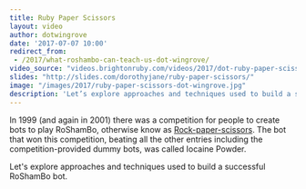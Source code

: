 ```yaml
---
title: Ruby Paper Scissors
layout: video
author: dotwingrove
date: '2017-07-07 10:00'
redirect_from:
 - /2017/what-roshambo-can-teach-us-dot-wingrove/
video_source: "videos.brightonruby.com/videos/2017/dot-ruby-paper-scissors.mp4"
slides: "http://slides.com/dorothyjane/ruby-paper-scissors/"
image: "/images/2017/ruby-paper-scissors-dot-wingrove.jpg"
description: 'Let’s explore approaches and techniques used to build a successful RoShamBo bot.'
---
```


In 1999 (and again in 2001) there was a competition for people to create bots to play RoShamBo, otherwise know as [Rock-paper-scissors](https://en.wikipedia.org/wiki/Rock–paper–scissors). The bot that won this competition, beating all the other entries including the competition-provided dummy bots, was called Iocaine Powder.

Let's explore approaches and techniques used to build a successful RoShamBo bot.
